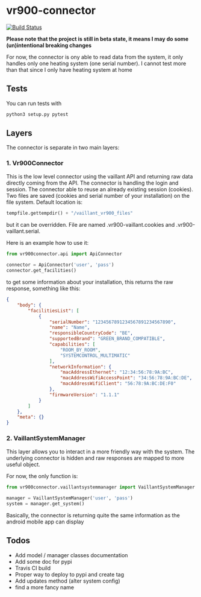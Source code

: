 # vr900-connector

[![Build Status](https://travis-ci.com/thomasgermain/vr900-connector.svg?branch=develop)](https://travis-ci.com/thomasgermain/vr900-connector)

<b>Please note that the project is still in beta state, it means  I may do some (un)intentional breaking changes</b>

For now, the connector is ony able to read data from the system, it only handles only one heating system (one serial number). I cannot test more than that since I only have heating system at home

## Tests
You can run tests with
```bash
python3 setup.py pytest
```

## Layers

The connector is separate in two main layers:

### 1. Vr900Connector
This is the low level connector using the vaillant API and returning raw data directly coming from the API. The connector is handling the login and session.
The connector able to reuse an already existing session (cookies). Two files are saved (cookies and serial number of your installation) on the file system. Default location is:
```python
tempfile.gettempdir() + "/vaillant_vr900_files"
```
but it can be overridden. File are named .vr900-vaillant.cookies and .vr900-vaillant.serial.


Here is an example how to use it:
```python
from vr900connector.api import ApiConnector
   
connector = ApiConnector('user', 'pass')
connector.get_facilities() 
```
to get some information about your installation, this returns the raw response, something like this:
```json
{
    "body": {
        "facilitiesList": [
            {
                "serialNumber": "1234567891234567891234567890",
                "name": "Name",
                "responsibleCountryCode": "BE",
                "supportedBrand": "GREEN_BRAND_COMPATIBLE",
                "capabilities": [
                    "ROOM_BY_ROOM",
                    "SYSTEMCONTROL_MULTIMATIC"
                ],
                "networkInformation": {
                    "macAddressEthernet": "12:34:56:78:9A:BC",
                    "macAddressWifiAccessPoint": "34:56:78:9A:BC:DE",
                    "macAddressWifiClient": "56:78:9A:BC:DE:F0"
                },
                "firmwareVersion": "1.1.1"
            }
        ]
    },
    "meta": {}
}
```

### 2. VaillantSystemManager
This layer allows you to interact in a more friendly way with the system.
The underlying connector is hidden and raw responses are mapped to more useful object.

For now, the only function is:
```python
from vr900connector.vaillantsystemmanager import VaillantSystemManager
   
manager = VaillantSystemManager('user', 'pass')
system = manager.get_system() 
```
Basically, the connector is returning quite the same information as the android mobile app can display

## Todos
* Add model / manager classes documentation
* Add some doc for pypi
* Travis CI build
* Proper way to deploy to pypi and create tag
* Add updates method (alter system config)
* find a more fancy name
